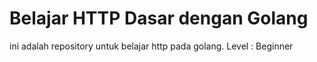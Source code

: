 # Belajar HTTP Dasar dengan Golang
ini adalah repository untuk belajar http pada golang.
Level : Beginner